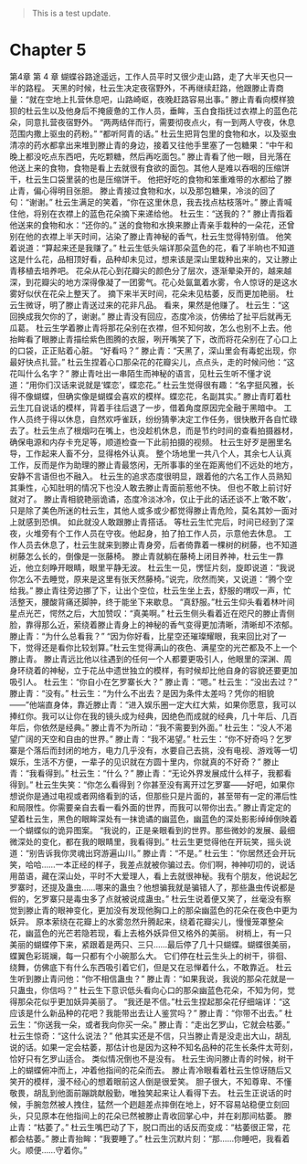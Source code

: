 > This is a test update.
# Chapter 5

第4章 第 4 章
蝴蝶谷路途遥远，工作人员平时又很少走山路，走了大半天也只一半的路程。
天黑的时候，杜云生决定夜宿野外，不再继续赶路，他跟滕止青商量：“就在空地上扎营休息吧，山路崎岖，夜晚赶路容易出事。”
滕止青看向模样狼狈的杜云生以及他身后不掩疲惫的工作人员，垂眸，玉白食指抚过衣襟上的蓝色花朵，同意扎营夜宿野外。
“两两结伴而行，需要彻夜点火，有一到两人守夜，休息范围内撒上驱虫的药粉。”
“都听阿青的话。”
杜云生把背包里的食物和水，以及驱虫清凉的药水都拿出来堆到滕止青的身边，接着又往他手里塞了一包糖果：“中午和晚上都没吃点东西吧，先吃颗糖，然后再吃面包。”
滕止青看了他一眼，目光落在他送上来的食物，食物是看上去就很有食欲的面包。其他人是难以吞咽的压缩饼干，杜云生口袋里装的也是压缩饼干。
他把好吃的食物和笨重难带的水都给了滕止青，偏心得明目张胆。
滕止青接过食物和水，以及那包糖果，冷淡的回了句：“谢谢。”
杜云生满足的笑着，“你在这里休息，我去找点枯枝落叶。”
滕止青喊住他，将别在衣襟上的蓝色花朵摘下来递给他。
杜云生：“送我的？”
滕止青指着他送来的食物和水：“还你的。”
送的食物和水换来滕止青亲手栽种的一朵花，还曾别在他的衣襟上半天时间，沾染了滕止青神秘的香气，杜云生觉得特别值。
他笑着说道：“算起来还是我赚了。”
杜云生低头端详那朵蓝色的花，看了半晌也不知道这是什么花，品相顶好看，品种却未见过，想来该是深山里栽种出来的，又让滕止青移植去培养吧。
花朵从花心到花瓣尖的颜色分了层次，逐渐晕染开的，越来越深，到花瓣尖的地方深得像凝了一团雾气。花心处氤氲着水雾，令人惊讶的是这水雾好似伏在花朵上整天了。
摘下来半天时间，花朵未见枯萎，反而更加艳丽。
杜云生微讶，明了滕止青送过来的花非凡品。
看来，果然是他赚了。
杜云生：“这回换成我欠你的了，谢谢。”
滕止青没有回应，态度冷淡，仿佛给了扯平后就再无瓜葛。
杜云生学着滕止青将那花朵别在衣襟，但不知何故，怎么也别不上去。他抬眸看了眼滕止青描绘紫色图腾的衣服，咧开嘴笑了下，改而将花朵别在了心口上的口袋，正正贴着心脏。
“好看吗？”
滕止青：“天黑了，深山里会有毒蛇出现，你最好快点扎营。”
杜云生捏着心口那朵花的花瓣尖儿，点点头，走的时候问他：“这花叫什么名字？”
滕止青吐出一串陌生而神秘的语言，见杜云生听不懂才说道：“用你们汉话来说就是‘蝶恋’，蝶恋花。”
杜云生觉得很有趣：“名字挺风雅，长得不像蝴蝶，但确实像是蝴蝶会喜欢的模样。蝶恋花，名副其实。”
滕止青盯着杜云生兀自说话的模样，背着手往后退了一步，借着角度原因完全融于黑暗中。
工作人员终于得以休息，自然欢呼雀跃，纷纷猜拳决定工作任务，很快散开各自忙碌去了。杜云生点了根烟叼在嘴上，也没趁机休息，而是节约时间的查看拍摄器材，确保电源和内存卡充足等，顺道检查一下此前拍摄的视频。
杜云生好歹是圈里名导，工作起来人畜不分，显得格外认真。
整个场地里一共八个人，其余七人认真工作，反而是作为助理的滕止青最悠闲，无所事事的坐在距离他们不远处的地方，安静不言语但也不融入。
杜云生的追求态度很明显，跟着他的六名工作人员熟知其秉性，心知肚明的情况下也没人敢去滕止青面前惹他不快。
但也不敢上前讨好就对了。
滕止青相貌艳丽诡谲，态度冷淡冰冷，仅止于此的话还谈不上‘敢不敢’，只是除了美色所迷的杜云生，其他人或多或少都觉得滕止青危险，莫名其妙一面对上就感到恐惧。
如此就没人敢跟滕止青搭话。
等杜云生忙完后，时间已经到了深夜，火堆旁有个工作人员在守夜。他起身，拍了拍工作人员，示意他去休息。
工作人员去休息了，杜云生就来到滕止青身旁，后者倚靠着一棵树的树藤，也不知道树藤怎么长的，倒像是一张藤椅。
滕止青就躺在藤椅上闭目养神，杜云生一靠近，他立刻睁开眼睛，眼里平静无波。
杜云生一见，愣怔片刻，旋即说道：“我说你怎么不去睡觉，原来是这里有张天然藤椅。”说完，欣然而笑，又说道：“腾个空给我。”
滕止青往旁边挪了下，让出个空位，杜云生坐上去，舒服的喟叹一声，忙活整天，腰酸背痛还脚肿，终于能坐下来歇息。
“真舒服。”杜云生仰头看着林叶间星点光芒，愕然之后，大加赞叹：“真美啊。”
杜云生侧头看着近在咫尺的滕止青侧脸，靠得那么近，萦绕着滕止青身上的神秘的香气变得更加清晰，清晰却不浓郁。
滕止青：“为什么总看我？”
“因为你好看，比星空还璀璨耀眼，我来回比对了一下，觉得还是看你比较划算。”杜云生觉得满山的夜色、满星空的光芒都及不上一个滕止青。
滕止青远比他以往遇到的任何一个人都要更吸引人，他眼里的深渊、周身环绕着的神秘，立于花丛中遗世独立的模样，有时候却比他自身的容貌还要更加吸引人。
杜云生：“你自小在乞罗寨长大？”
滕止青：“嗯。”
杜云生：“没出去过？”
滕止青：“没有。”
杜云生：“为什么不出去？是因为条件太差吗？凭你的相貌——”他端直身体，靠近滕止青：“进入娱乐圈一定大红大紫，如果你愿意，我可以捧红你。我可以让你在我的镜头成为经典，因绝色而成就的经典，几十年后、几百年后，你依然是经典。”
滕止青不为所动：“我不需要到外面。”
杜云生：“没人不渴望广阔的天空和自由的世界。”
滕止青：“我不渴望。”
杜云生：“你不好奇吗？乞罗寨是个落后而封闭的地方，电力几乎没有，水要自己去挑，没有电视、游戏等一切娱乐，生活不方便，一辈子的见识就在方圆十里内，你就真的不好奇？”
滕止青：“我看得到。”
杜云生：“什么？”
滕止青：“无论外界发展成什么样子，我都看得到。”
杜云生失笑：“你怎么看得到？你甚至没有离开过乞罗寨——好吧，如果你想说你是通过电视或者网络看到的话，但那些只是片面的，甚至带有一定的滞后性和局限性。你需要亲自去看一看外面的世界，而我可以带你出去。”
滕止青定定的望着杜云生，黑色的眼眸深处有一抹诡谲的幽蓝色，幽蓝色的深处影影绰绰倒映着一个蝴蝶似的诡异图案。
“我说的，正是亲眼看到的世界。那些微妙的发展、最细微深处的变化，都在我的眼睛里，我看得到。”
杜云生更觉得他在开玩笑，摇头说道：“别告诉我你灵魂出窍游遍山川。”
滕止青：“不是。”
杜云生：“你居然还会开玩笑，哈哈……一本正经的样子，我差点就被你骗过去。你们啊，神神叨叨的，说话用苗语，藏在深山处，平时不大爱理人，看上去就很神秘。我有个朋友，他说起乞罗寨时，还提及蛊虫……哪来的蛊虫？他想骗我就是骗错人了，那些蛊虫传说都是假的，乞罗寨只是毒虫多了点就被说成蛊虫。”
杜云生说着便又笑了，丝毫没有察觉到滕止青的眼神变化，更加没有发现他胸口上的那朵幽蓝色的花朵在夜色中更为妖异。
原本萦绕在花瓣上的水雾忽然升腾起来，绕着花瓣尖儿，慢慢笼罩整朵花，幽蓝色的光芒若隐若现，看上去格外妖异但又格外的美丽。
树梢上，有一只美丽的蝴蝶停下来，紧跟着是两只、三只……最后停了几十只蝴蝶。蝴蝶很美丽，蝶翼色彩斑斓，每一只都有个小碗那么大。
它们停在杜云生头上的树干，徘徊、绕舞，仿佛底下有什么东西吸引着它们，但是又在忌惮着什么，不敢靠近。
杜云生听到滕止青问他：“你不相信蛊虫？”
滕止青：“如果我说，我说的那朵花就是一只蛊虫，你信吗？”
杜云生下意识低头看向心口的那朵幽蓝色花朵，不知为何，觉得那朵花似乎更加妖异美丽了。
“我还是不信。”杜云生捏起那朵花仔细端详：“这应该是什么新品种的花吧？我能带出去让人鉴赏吗？”
滕止青：“你带不出去。”
杜云生：“你送我一朵，或者我向你买一朵。”
滕止青：“走出乞罗山，它就会枯萎。”
杜云生惊奇：“这什么说法？”
他其实还是不信，只当滕止青是没走出大山，胡乱说的话。如果一定会枯萎，那估计也是因为这种不知名品种的花生长条件太苛刻，恰好只有乞罗山适合。
类似情况倒也不是没有。
杜云生询问滕止青的时候，树干上的蝴蝶俯冲而上，冲着他指间的花朵而去。
滕止青冷眼看着杜云生惊讶随后又笑开的模样，漫不经心的想着眼前这人倒是很爱笑。
胆子很大，不知尊卑、不懂敬畏，胡乱到他面前蹦跳献殷勤，唯独笑起来让人看得下去。
杜云生正说话的时候，手腕忽然被人拽住，猛然一个趔趄差点摔倒在地上，好不容易站稳便立刻回头，只见原本在他指间上的花朵已然被滕止青收回掌心中，并在刹那间枯萎。
滕止青：“枯萎了。”
杜云生嘴巴动了下，脱口而出的话反而变成：“枯萎很正常，花都会枯萎。”
滕止青抬眸：“我要睡了。”
杜云生沉默片刻：“那……你睡吧，我看着火。顺便……守着你。”